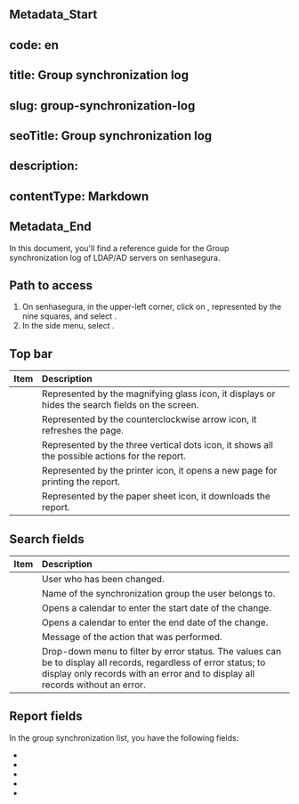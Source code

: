 ## Metadata_Start 
## code: en
## title: Group synchronization log 
## slug: group-synchronization-log 
## seoTitle: Group synchronization log 
## description:  
## contentType: Markdown 
## Metadata_End
In this document, you'll find a reference guide for the Group synchronization log of LDAP/AD servers on senhasegura.

## Path to access

1. On senhasegura, in the upper-left corner, click on , represented by the nine squares, and select .  
2. In the side menu, select .

## Top bar

| Item  | Description |
| :---- | :---- |
|  | Represented by the magnifying glass icon, it displays or hides the search fields on the screen. |
|  | Represented by the counterclockwise arrow icon, it refreshes the page. |
|  | Represented by the three vertical dots icon, it shows all the possible actions for the report. |
|  | Represented by the printer icon, it opens a new page for printing the report. |
|  | Represented by the paper sheet icon, it downloads the report. |

## Search fields

| Item | Description |
| :---- | :---- |
|  | User who has been changed. |
|  | Name of the synchronization group the user belongs to. |
|  | Opens a calendar to enter the start date of the change. |
|  | Opens a calendar to enter the end date of the change. |
|  | Message of the action that was performed. |
|  | Drop-down menu to filter by error status. The values can be  to display all records, regardless of error status;  to display only records with an error and  to display all records without an error. |

## Report fields

In the group synchronization list, you have the following fields:

*   
*   
*   
*   
* 